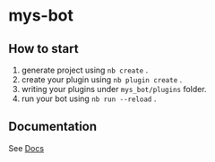 # mys-bot

## How to start

1. generate project using `nb create` .
2. create your plugin using `nb plugin create` .
3. writing your plugins under `mys_bot/plugins` folder.
4. run your bot using `nb run --reload` .

## Documentation

See [Docs](https://nonebot.dev/)

